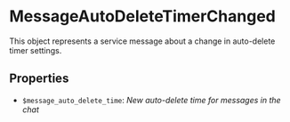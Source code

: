 # MessageAutoDeleteTimerChanged	

This object represents a service message about a change in auto-delete timer settings.	

## Properties	

- `$message_auto_delete_time`: _New auto-delete time for messages in the chat_

